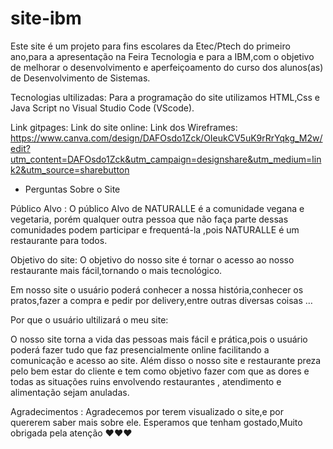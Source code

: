 # site-ibm

Este site é um projeto para fins escolares da Etec/Ptech do primeiro ano,para a apresentação na Feira Tecnologia e para a IBM,com o objetivo de melhorar o desenvolvimento e aperfeiçoamento do curso dos alunos(as) de Desenvolvimento de Sistemas.

Tecnologias ultilizadas: Para a programação do site utilizamos HTML,Css e Java Script no Visual Studio Code (VScode).

Link gitpages:
Link do site online:
Link dos Wireframes: https://www.canva.com/design/DAFOsdo1Zck/OIeukCV5uK9rRrYqkg_M2w/edit?utm_content=DAFOsdo1Zck&utm_campaign=designshare&utm_medium=link2&utm_source=sharebutton


-	Perguntas Sobre o Site 

Público Alvo : O público Alvo de NATURALLE é a comunidade vegana e vegetaria, porém qualquer outra pessoa que não faça parte dessas comunidades podem participar e frequentá-la ,pois NATURALLE é um restaurante para todos.

Objetivo do site: O objetivo do nosso site  é tornar o acesso ao nosso restaurante mais fácil,tornando o mais tecnológico.

Em nosso site o usuário poderá conhecer a nossa história,conhecer os pratos,fazer a compra e pedir por delivery,entre outras diversas coisas …

Por que o usuário ultilizará o meu site:

O nosso site torna a vida das pessoas mais fácil e prática,pois o usuário poderá fazer tudo que faz presencialmente online facilitando a comunicação e acesso ao site.
 Além disso o nosso site e restaurante preza pelo bem estar do cliente e tem como objetivo fazer com que as dores e todas as situações ruins envolvendo restaurantes , atendimento e alimentação sejam anuladas.


Agradecimentos :  Agradecemos por terem visualizado o site,e por quererem saber mais sobre ele.
   Esperamos que tenham gostado,Muito obrigada pela atenção ❤️❤️❤️

